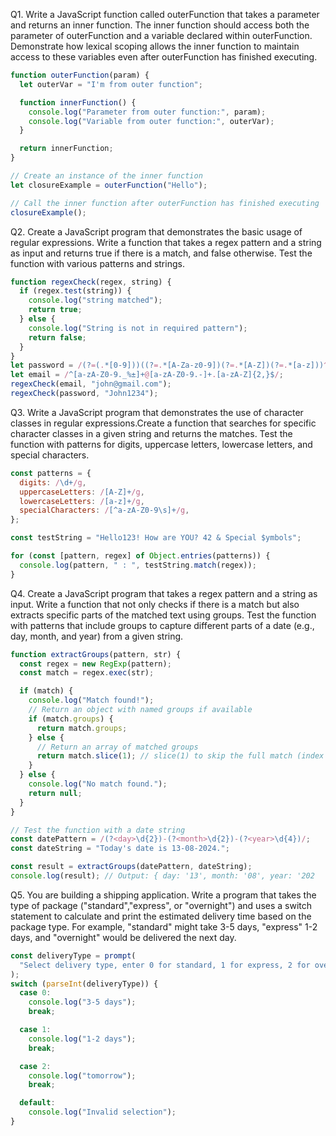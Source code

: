 Q1. Write a JavaScript function called outerFunction that takes a parameter and returns an inner function. The inner function should access both the parameter of outerFunction and a variable declared within outerFunction. Demonstrate how lexical scoping allows the inner function to maintain access to these variables even after outerFunction has finished executing.

```javascript
function outerFunction(param) {
  let outerVar = "I'm from outer function";

  function innerFunction() {
    console.log("Parameter from outer function:", param);
    console.log("Variable from outer function:", outerVar);
  }

  return innerFunction;
}

// Create an instance of the inner function
let closureExample = outerFunction("Hello");

// Call the inner function after outerFunction has finished executing
closureExample();
```

Q2. Create a JavaScript program that demonstrates the basic usage of regular expressions. Write a function that takes a regex pattern and a string as input and returns true if there is a match, and false otherwise. Test the function with various patterns and strings.

```javascript
function regexCheck(regex, string) {
  if (regex.test(string)) {
    console.log("string matched");
    return true;
  } else {
    console.log("String is not in required pattern");
    return false;
  }
}
let password = /(?=(.*[0-9]))((?=.*[A-Za-z0-9])(?=.*[A-Z])(?=.*[a-z]))^.{8,}$/;
let email = /^[a-zA-Z0-9._%±]+@[a-zA-Z0-9.-]+.[a-zA-Z]{2,}$/;
regexCheck(email, "john@gmail.com");
regexCheck(password, "John1234");
```

Q3. Write a JavaScript program that demonstrates the use of character classes in regular expressions.Create a function that searches for specific character classes in a given string and returns the matches. Test the function with patterns for digits, uppercase letters, lowercase letters, and special characters.

```javascript
const patterns = {
  digits: /\d+/g,
  uppercaseLetters: /[A-Z]+/g,
  lowercaseLetters: /[a-z]+/g,
  specialCharacters: /[^a-zA-Z0-9\s]+/g,
};

const testString = "Hello123! How are YOU? 42 & Special $ymbols";

for (const [pattern, regex] of Object.entries(patterns)) {
  console.log(pattern, " : ", testString.match(regex));
}
```

Q4. Create a JavaScript program that takes a regex pattern and a string as input. Write a function that not only checks if there is a match but also extracts specific parts of the matched text using groups. Test the function with patterns that include groups to capture different parts of a date (e.g., day, month, and year) from a given string.

```javascript
function extractGroups(pattern, str) {
  const regex = new RegExp(pattern);
  const match = regex.exec(str);

  if (match) {
    console.log("Match found!");
    // Return an object with named groups if available
    if (match.groups) {
      return match.groups;
    } else {
      // Return an array of matched groups
      return match.slice(1); // slice(1) to skip the full match (index 0)
    }
  } else {
    console.log("No match found.");
    return null;
  }
}

// Test the function with a date string
const datePattern = /(?<day>\d{2})-(?<month>\d{2})-(?<year>\d{4})/;
const dateString = "Today's date is 13-08-2024.";

const result = extractGroups(datePattern, dateString);
console.log(result); // Output: { day: '13', month: '08', year: '202
```

Q5. You are building a shipping application. Write a program that takes the type of package ("standard","express", or "overnight") and uses a switch statement to calculate and print the estimated delivery time based on the package type. For example, "standard" might take 3-5 days, "express" 1-2 days, and "overnight" would be delivered the next day.

```javascript
const deliveryType = prompt(
  "Select delivery type, enter 0 for standard, 1 for express, 2 for overnight: "
);
switch (parseInt(deliveryType)) {
  case 0:
    console.log("3-5 days");
    break;

  case 1:
    console.log("1-2 days");
    break;

  case 2:
    console.log("tomorrow");
    break;

  default:
    console.log("Invalid selection");
}
```
